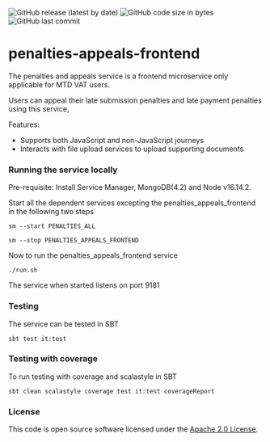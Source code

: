 ![GitHub release (latest by date)](https://img.shields.io/github/v/release/hmrc/penalties-appeals-frontend) ![GitHub code size in bytes](https://img.shields.io/github/languages/code-size/hmrc/penalties-appeals-frontend) ![GitHub last commit](https://img.shields.io/github/last-commit/hmrc/penalties-appeals-frontend)

# penalties-appeals-frontend 

The penalties and appeals service is a frontend microservice only applicable for MTD VAT users.

Users can appeal their late submission penalties and late payment penalties using this service,

Features:
- Supports both JavaScript and non-JavaScript journeys
- Interacts with file upload services to upload supporting documents

### Running the service locally

Pre-requisite: Install Service Manager, MongoDB(4.2) and Node v16.14.2.

 Start all the dependent services excepting the penalties_appeals_frontend in the following two steps 

 `sm --start PENALTIES_ALL`

 `sm --stop PENALTIES_APPEALS_FRONTEND`

Now to run the penalties_appeals_frontend service 

 `./run.sh`

The service when started listens on port 9181

### Testing

The service can be tested in SBT

  `sbt test it:test` 

### Testing with coverage

To run testing with coverage and scalastyle in SBT

    sbt clean scalastyle coverage test it:test coverageReport

### License

This code is open source software licensed under the [Apache 2.0 License]("http://www.apache.org/licenses/LICENSE-2.0.html").

